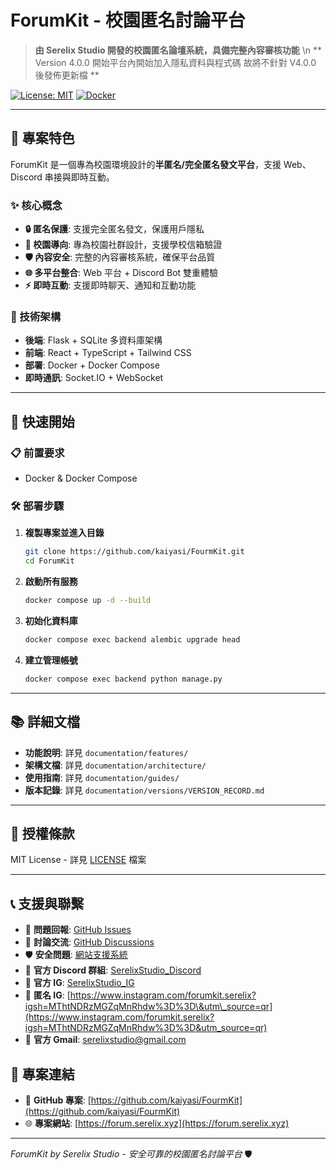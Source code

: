 # ForumKit - 校園匿名討論平台

> **由 Serelix Studio 開發的校園匿名論壇系統，具備完整內容審核功能** \n
> ** Version 4.0.0 開始平台內開始加入隱私資料與程式碼 故將不針對 V4.0.0 後發佈更新檔 **

[![License: MIT](https://img.shields.io/badge/License-MIT-yellow.svg)](https://opensource.org/licenses/MIT)
[![Docker](https://img.shields.io/badge/docker-%230db7ed.svg?style=flat\&logo=docker\&logoColor=white)](https://www.docker.com/)

---

## 🎯 專案特色

ForumKit 是一個專為校園環境設計的**半匿名/完全匿名發文平台**，支援 Web、Discord 串接與即時互動。

### ✨ 核心概念

* **🔒 匿名保護**: 支援完全匿名發文，保護用戶隱私
* **🏫 校園導向**: 專為校園社群設計，支援學校信箱驗證
* **🛡️ 內容安全**: 完整的內容審核系統，確保平台品質
* **🌐 多平台整合**: Web 平台 + Discord Bot 雙重體驗
* **⚡ 即時互動**: 支援即時聊天、通知和互動功能

### 🚀 技術架構

* **後端**: Flask + SQLite 多資料庫架構
* **前端**: React + TypeScript + Tailwind CSS
* **部署**: Docker + Docker Compose
* **即時通訊**: Socket.IO + WebSocket

---

## 🚀 快速開始

### 📋 前置要求

* Docker & Docker Compose

### 🛠️ 部署步驟

1. **複製專案並進入目錄**
   ```bash
   git clone https://github.com/kaiyasi/FourmKit.git
   cd ForumKit
   ```

2. **啟動所有服務**
   ```bash
   docker compose up -d --build
   ```

3. **初始化資料庫**
   ```bash
   docker compose exec backend alembic upgrade head
   ```

4. **建立管理帳號**
   ```bash
   docker compose exec backend python manage.py
   ```

---

## 📚 詳細文檔

* **功能說明**: 詳見 `documentation/features/`
* **架構文檔**: 詳見 `documentation/architecture/`
* **使用指南**: 詳見 `documentation/guides/`
* **版本記錄**: 詳見 `documentation/versions/VERSION_RECORD.md`

---

## 📄 授權條款

MIT License - 詳見 [LICENSE](LICENSE) 檔案

---

## 📞 支援與聯繫

* 🐛 **問題回報**: [GitHub Issues](https://github.com/kaiyasi/FourmKit/issues)
* 💬 **討論交流**: [GitHub Discussions](https://github.com/kaiyasi/FourmKit/discussions)
* 🛡️ **安全問題**: [網站支援系統](https://forum.serelix.xyz/support)
* 📢 **官方 Discord 群組**: [SerelixStudio_Discord](https://discord.gg/eRfGKepusP)
* 📸 **官方 IG**: [SerelixStudio_IG](https://www.instagram.com/serelix_studio?igsh=eGM1anl3em1xaHZ6&utm_source=qr)
* 📸 **匿名 IG**: [https://www.instagram.com/forumkit.serelix?igsh=MThtNDRzMGZqMnRhdw%3D%3D\&utm\_source=qr](https://www.instagram.com/forumkit.serelix?igsh=MThtNDRzMGZqMnRhdw%3D%3D&utm_source=qr)
* 📧 **官方 Gmail**: [serelixstudio@gmail.com](mailto:serelixstudio@gmail.com)

## 🔗 專案連結

* 🐙 **GitHub 專案**: [https://github.com/kaiyasi/FourmKit](https://github.com/kaiyasi/FourmKit)
* 🌐 **專案網站**: [https://forum.serelix.xyz](https://forum.serelix.xyz)

---

*ForumKit by Serelix Studio - 安全可靠的校園匿名討論平台* 🛡️


